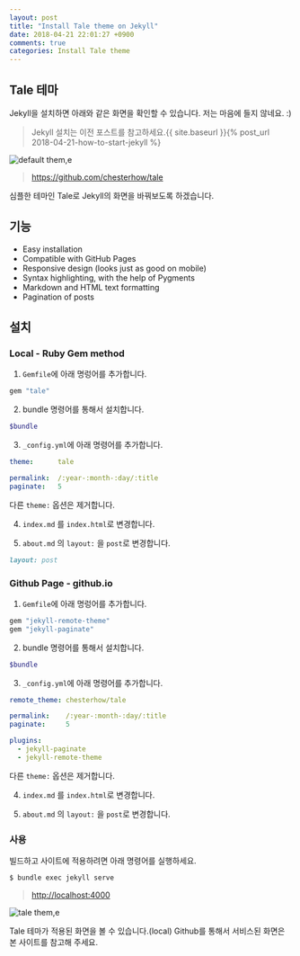 ```yaml
---
layout: post
title: "Install Tale theme on Jekyll"
date: 2018-04-21 22:01:27 +0900
comments: true
categories: Install Tale theme
---
```


## Tale 테마

Jekyll을 설치하면 아래와 같은 화면을 확인할 수 있습니다. 저는 마음에 들지 않네요. :)

> Jekyll 설치는 이전 포스트를 참고하세요.{{ site.baseurl }}{% post_url 2018-04-21-how-to-start-jekyll %}

![default them,e]({{site.url}}/assets/tale/jekyll.jpg)

> <https://github.com/chesterhow/tale>

심플한 테마인 Tale로 Jekyll의 화면을 바꿔보도록 하겠습니다.

## 기능
- Easy installation
- Compatible with GitHub Pages
- Responsive design (looks just as good on mobile)
- Syntax highlighting, with the help of Pygments
- Markdown and HTML text formatting
- Pagination of posts

## 설치

### Local - Ruby Gem method

1. `Gemfile`에 아래 명렁어를 추가합니다.

```ruby
gem "tale"
```

2. bundle  명령어를 통해서 설치합니다.

```ruby
$bundle
```

3. `_config.yml`에 아래 명령어를 추가합니다.

```yaml
theme:      tale

permalink:  /:year-:month-:day/:title
paginate:   5
```

다른 `theme:` 옵션은 제거합니다.

4. `index.md` 를 `index.html`로 변경합니다.

5. `about.md` 의 `layout:` 을 `post`로 변경합니다.

```Markdown
layout: post
```

### Github Page - github.io

1. `Gemfile`에 아래 명렁어를 추가합니다.

```ruby
gem "jekyll-remote-theme"
gem "jekyll-paginate"
```

2. bundle  명령어를 통해서 설치합니다.

```ruby
$bundle
```

3. `_config.yml`에 아래 명령어를 추가합니다.

```yaml
remote_theme: chesterhow/tale

permalink:    /:year-:month-:day/:title
paginate:     5

plugins:
  - jekyll-paginate
  - jekyll-remote-theme
```

다른 `theme:` 옵션은 제거합니다.

4. `index.md` 를 `index.html`로 변경합니다.

5. `about.md` 의 `layout:` 을 `post`로 변경합니다.

### 사용

빌드하고 사이트에 적용하려면 아래 명령어를 실행하세요.

```bash
$ bundle exec jekyll serve
```

> <http://localhost:4000>

![tale them,e]({{site.url}}/assets/tale/tale.jpg)

Tale 테마가 적용된 화면을 볼 수 있습니다.(local)
Github를 통해서 서비스된 화면은 본 사이트를 참고해 주세요.